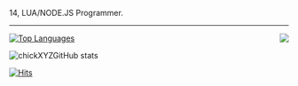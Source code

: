 14, LUA/NODE.JS Programmer.

---
<a href="https://discord.com/users/255334252491571200">
  <img src="https://lanyard.cnrad.dev/api/827204529161633813" align="right" />
</a>

[![Top Languages](https://github-readme-stats.vercel.app/api/top-langs/?username=wspitssxui&layout=compact&langs_count=10&theme=tokyonight)](https://github.com/chickXYZ/github-readme-stats)

![chickXYZGitHub stats](https://github-readme-stats.vercel.app/api?username=wspitssxui&show_icons=true&theme=tokyonight)

[![Hits](https://hits.link/hits?url=https://github.com/wspitssxui&bgLeft=444444&bgRight=575fff&label=visits)](https://hits.link)
